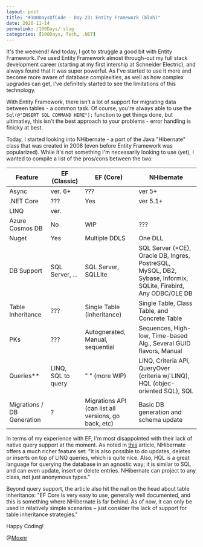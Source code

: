 ```yaml
---
layout: post
title: "#100DaysOfCode - Day 23: Entity Framework (blah)"
date: 2020-11-14
permalink: /100Days/:slug
categories: [100Days, Tech, .NET]
---
```


It's the weekend! And today, I got to struggle a good bit with Entity Framework. I've used Entity Framework almost through-out my full stack development career (starting at my first intership at Schneider Electric), and always found that it was super powerful. As I've started to use it more and become more aware of database complexities, as well as how complex upgrades can get, I've definitely started to see the limitations of this technology.

With Entity Framework, there isn't a lot of support for migrating data between tables - a common task. Of course, you're always able to use the `Sql(@"INSERT SQL COMMAND HERE");` function to get things done, but ultimatley, this isn't the best approach to your problems - error handling is finicky at best.

Today, I started looking into NHibernate - a port of the Java "Hibernate" class that was created in 2008 (even before Entity Framework was popularized). While it's not something I'm necessarily looking to use (yet), I wanted to compile a list of the pros/cons between the two:


| Feature | EF (Classic) | EF (Core) | NHibernate |
|---------|-----|-----|----|
| Async | ver. 6+ | ??? | ver 5+ |
| .NET Core | ??? | Yes | ver 5.1+ |
| LINQ | ver. 
| Azure Cosmos DB | No | WIP | ??? |
| Nuget | Yes | Multiple DDLS | One DLL |
| DB Support | SQL Server, ... | SQL Server, SQLLite | SQL Server (+CE), Oracle DB, Ingres, PostreSQL, MySQL, DB2, Sybase, Informix, SQLite, Firebird, Any ODBC/OLE DB |
| Table Inheritance | ??? | Single Table (inheritance) | Single Table, Class Table, and Concrete Table |
| PKs | ??? | Autognerated, Manual, sequential | Sequences, High-low, Time-based Alg., Several GUID flavors, Manual |
| Queries** | LINQ, SQL to query | " " (more WIP) | LINQ, Criteria APi, QueryOver (criteria w/ LINQ), HQL (objec-oriented SQL), SQL |
| Migrations / DB Generation | ? | Migrations API (can list all versions, go back, etc) | Basic DB generation and schema update |


In terms of my experience with EF, I'm most disappointed with their lack of native query support at the moment. As noted in [this](https://stackify.com/entity-framework-core-nhibernate/) article, NHibernate offers a much richer feature set: "It is also possible to do updates, deletes or inserts on top of LINQ queries, which is quite nice. Also, HQL is a great language for querying the database in an agnostic way; it is similar to SQL and can even update, insert or delete entries. NHibernate can project to any class, not just anonymous types."


Beyond query support, the article also hit the nail on the head about table inheritance: "EF Core is very easy to use, generally well documented, and this is something where NHibernate is far behind. As of now, it can only be used in relatively simple scenarios – just consider the lack of support for table inheritance strategies."

Happy Coding!

@[Moxnr](https://twitter.com/moxnr)
